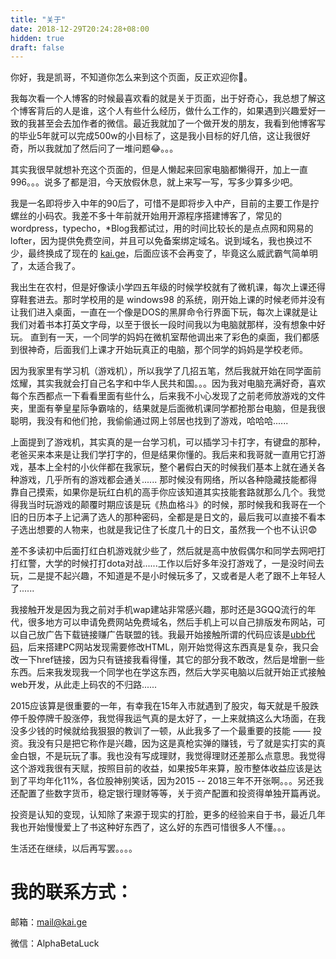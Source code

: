 ```yaml
---
title: "关于"
date: 2018-12-29T20:24:28+08:00
hidden: true
draft: false
---
```


你好，我是凯哥，不知道你怎么来到这个页面，反正欢迎你👏。


我每次看一个人博客的时候最喜欢看的就是关于页面，出于好奇心，我总想了解这个博客背后的人是谁，这个人有些什么经历，做什么工作的，如果遇到兴趣爱好一致的我甚至会去加作者的微信。最近我就加了一个做开发的朋友，我看到他博客写的毕业5年就可以完成500w的小目标了，这是我小目标的好几倍，这让我很好奇，所以我就加了然后问了一堆问题😂。。。


其实我很早就想补充这个页面的，但是人懒起来回家电脑都懒得开，加上一直996。。。说多了都是泪，今天放假休息，就上来写一写，写多少算多少吧。


我是一名即将步入中年的90后了，可惜不是即将步入中产，目前的主要工作是拧螺丝的小码农。我差不多十年前就开始用开源程序搭建博客了，常见的wordpress，typecho，*Blog我都试过，用的时间比较长的是点点网和网易的lofter，因为提供免费空间，并且可以免备案绑定域名。说到域名，我也换过不少，最终换成了现在的 [kai.ge](https://kai.ge/)，后面应该不会再变了，毕竟这么威武霸气简单明了，太适合我了。


我出生在农村，但是好像读小学四五年级的时候学校就有了微机课，每次上课还得穿鞋套进去。那时学校用的是 windows98 的系统，刚开始上课的时候老师并没有让我们进入桌面，一直在一个像是DOS的黑屏命令行界面下玩，每次上课就是让我们对着书本打英文字母，以至于很长一段时间我以为电脑就那样，没有想象中好玩。
直到有一天，一个同学的妈妈在微机室帮他调出来了彩色的桌面，我们都感到很神奇，后面我们上课才开始玩真正的电脑，那个同学的妈妈是学校老师。

因为我家里有学习机（游戏机），所以我学了几招五笔，然后我就开始在同学面前炫耀，其实我就会打自己名字和中华人民共和国。。。因为我对电脑充满好奇，喜欢每个东西都点一下看看里面有些什么，后来我不小心发现了之前老师放游戏的文件夹，里面有拳皇星际争霸啥的，结果就是后面微机课同学都抢那台电脑，但是我很聪明，我没有和他们抢，我偷偷通过网上邻居也找到了游戏，哈哈哈......


上面提到了游戏机，其实真的是一台学习机，可以插学习卡打字，有键盘的那种，老爸买来本来是让我们学打字的，但是结果你懂的。我后来和我哥就一直用它打游戏，基本上全村的小伙伴都在我家玩，整个暑假白天的时候我们基本上就在通关各种游戏，几乎所有的游戏都会通关...... 那时候没有网络，所以各种隐藏技能都得靠自己摸索，如果你是玩红白机的高手你应该知道其实技能套路就那么几个。我觉得我当时玩游戏的颠覆时期应该是玩《热血格斗》的时候，那时候我和我哥在一个旧的日历本子上记满了选人的那种密码，全都是是日文的，最后我可以直接不看本子选出想要的人物来，也就是我记住了长度几十的日文，虽然我一个也不认识😨

差不多读初中后面打红白机游戏就少些了，然后就是高中放假偶尔和同学去网吧打打红警，大学的时候打打dota对战......工作以后好多年没打游戏了，一是没时间去玩，二是提不起兴趣，不知道是不是小时候玩多了，又或者是人老了跟不上年轻人了......

我接触开发是因为我之前对手机wap建站非常感兴趣，那时还是3GQQ流行的年代，很多地方可以申请免费网站免费域名，然后手机上可以自己排版发布网站，可以自己放广告下载链接赚广告联盟的钱。我最开始接触所谓的代码应该是[ubb代码](https://baike.baidu.com/item/UBB%E4%BB%A3%E7%A0%81/3048502)，后来搭建PC网站发现需要修改HTML，刚开始觉得这东西真是复杂，我只会改一下href链接，因为只有链接我看得懂，其它的部分我不敢改，然后是增删一些东西。后来我发现我一个同学也在学这东西，然后大学买电脑以后就开始正式接触web开发，从此走上码农的不归路......

2015应该算是很重要的一年，有幸我在15年入市就遇到了股灾，每天就是千股跌停千股停牌千股涨停，我觉得我运气真的是太好了，一上来就搞这么大场面，在我没多少钱的时候就给我狠狠的教训了一顿，从此我多了一个最重要的技能 —— 投资。我没有只是把它称作是兴趣，因为这是真枪实弹的赚钱，亏了就是实打实的真金白银，不是玩玩了事。我也没有写成理财，我觉得理财还差那么点意思。我觉得这个游戏我很有天赋，按照目前的收益，如果按5年来算，股市整体收益应该是达到了平均年化11%，各位股神别笑话，因为2015 -- 2018三年不开张啊。。。另还我还配置了些数字货币，稳定银行理财等等，关于资产配置和投资得单独开篇再说。

投资是认知的变现，认知除了来源于现实的打脸，更多的经验来自于书，最近几年我也开始慢慢爱上了书这种好东西了，这么好的东西可惜很多人不懂。。。

生活还在继续，以后再写罢。。。。


我的联系方式：
========
邮箱：mail@kai.ge

微信：AlphaBetaLuck